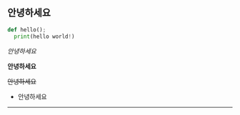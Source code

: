 ## 안녕하세요

```python
def hello();
  print(hello world!)
```

*안녕하세요*

**안녕하세요**

~~안녕하세요~~

* 안녕하세요

---
